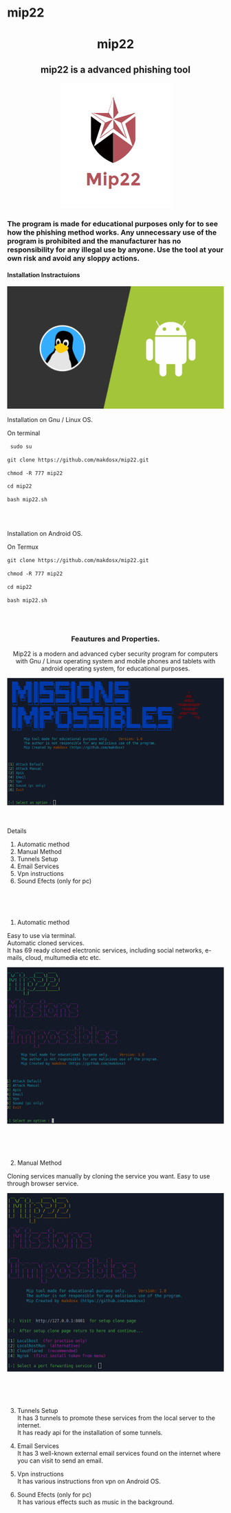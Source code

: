 # mip22
 <h1 align="center"> mip22 </h1>
 
 <h2 align="center"> mip22 is a advanced phishing tool </h2> 

<p align="center">
<img src="sc/logo.png">  </br>
</p>


<h3>

The program is made for educational purposes only for to see how the phishing method works.
Any unnecessary use of the program is prohibited and the manufacturer has no responsibility for any illegal use by anyone.
Use the tool at your own risk and avoid any sloppy actions.

 </h3>


<h4> Installation Instractuions </h4>

<img src="sc/os.png">

<p>

Installation on Gnu / Linux OS. </br>

On terminal </br>

```diff
 sudo su 
```

```diff
git clone https://github.com/makdosx/mip22.git
```
```diff
chmod -R 777 mip22 
```

```diff
cd mip22
```

```diff
bash mip22.sh
```

</br> </br>


Installation on Android OS. </br>

On Termux </br>

```diff
git clone https://github.com/makdosx/mip22.git
```

```diff
chmod -R 777 mip22 
```

```diff
cd mip22 
```

```diff
bash mip22.sh
```

</br> </br>

</p>



<h3 align="center">
Feautures and Properties.
</h3>

<p align="center">
Mip22 is a modern and advanced cyber security program for computers with Gnu / Linux operating system and mobile phones and tablets with android operating system, for educational purposes.
</p>

 
<img src="sc/sc_new.png"> <br/> <br/> <br/>

 
<p>
 
Details
 
1) Automatic method
2) Manual Method
3) Tunnels Setup 
4) Email Services
5) Vpn instructions
6) Sound Efects (only for pc)
 
</p>

<br/> <br/> <br/> 

<p>
 
1) Automatic method

Easy to use via terminal. </br>
Automatic cloned services. </br>
It has 69 ready cloned electronic services, including social networks, e-mails, cloud, multumedia etc etc. </br>
 
<img src="sc/sc_auto.gif">
</p>

<br/> <br/> <br/> 

<p>
 
2) Manual Method 
 
Cloning services manually by cloning the service you want.
Easy to use through browser service.
 
<img src="sc/sc_manual.gif">

<p> 
 
<br/> <br/> <br/>  


<p>


3) Tunnels Setup </br>
   It has 3 tunnels to promote these services from the local server to the internet. </br>
   It has ready api for the installation of some tunnels.  </br>



4) Email Services </br>
   It has 3 well-known external email services found on the internet where you can visit to send an email. </br>



5) Vpn instructions </br>
   It has various instructions fron vpn on Android OS. </br>



6) Sound Efects (only for pc) </br> 
   It has various effects such as music in the background. </br> 
 
</p> 
